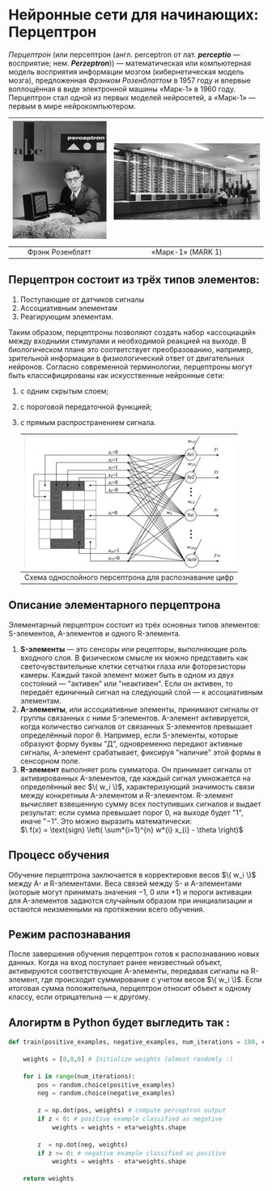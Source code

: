 # Нейронные сети для начинающих: Перцептрон

_Перцептро́н_ (или персептрон (англ. perceptron от лат. **_perceptio_** — восприятие; нем. **_Perzeptron_**)) — математическая или компьютерная модель восприятия информации мозгом (кибернетическая модель мозга), предложенная _Фрэнком Розенблаттом_ в 1957 году и впервые воплощённая в виде электронной машины «Марк-1» в 1960 году. Перцептрон стал одной из первых моделей нейросетей, а «Марк-1» — первым в мире нейрокомпьютером.

| ![Frank](./images/Фрэнк_Розенблатт.png) | ![Mark](./images/MARK%20_1%20.jpg) |
| :-------------------------------------: | :--------------------------------: |
|            Фрэнк Розенблатт             |         «Марк-1» (MARK 1)          |

## Перцептрон состоит из трёх типов элементов:

1. Поступающие от датчиков сигналы
2. Ассоциативным элементам
3. Реагирующим элементам.

Таким образом, перцептроны позволяют создать набор «ассоциаций» между входными стимулами и необходимой реакцией на выходе. В биологическом плане это соответствует преобразованию, например, зрительной информации в физиологический ответ от двигательных нейронов. Согласно современной терминологии, перцептроны могут быть классифицированы как искусственные нейронные сети:

1.  с одним скрытым слоем;
2.  с пороговой передаточной функцией;
3.  с прямым распространением сигнала.

    |          ![Schema](./images/Перцентрон.jpg)           |
    | :---------------------------------------------------: |
    | Схема однослойного персептрона для распознавание цифр |

## Описание элементарного перцептрона

Элементарный перцептрон состоит из трёх основных типов элементов: S-элементов, A-элементов и одного R-элемента.

1. **S-элементы** — это сенсоры или рецепторы, выполняющие роль входного слоя. В физическом смысле их можно представить как светочувствительные клетки сетчатки глаза или фоторезисторы камеры. Каждый такой элемент может быть в одном из двух состояний — "активен" или "неактивен". Если он активен, то передаёт единичный сигнал на следующий слой — к ассоциативным элементам.
2. **A-элементы**, или ассоциативные элементы, принимают сигналы от группы связанных с ними S-элементов. A-элемент активируется, когда количество сигналов от связанных S-элементов превышает определённый порог θ. Например, если S-элементы, которые образуют форму буквы "Д", одновременно передают активные сигналы, A-элемент срабатывает, фиксируя "наличие" этой формы в сенсорном поле.
3. **R-элемент** выполняет роль сумматора. Он принимает сигналы от активированных A-элементов, где каждый сигнал умножается на определённый вес $\( w_i \)$, характеризующий значимость связи между конкретным A-элементом и R-элементом. R-элемент вычисляет взвешенную сумму всех поступивших сигналов и выдает результат: если сумма превышает порог 0, на выходе будет "1", иначе "−1". Это можно выразить математически: <br/>
   $\ f(x) = \text{sign} \left( \sum*{i=1}^{n} w*{i} x\_{i} - \theta \right)\$

## Процесс обучения

Обучение перцептрона заключается в корректировке весов $\( w_i \)$ между A- и R-элементами. Веса связей между S- и A-элементами (которые могут принимать значения −1, 0 или +1) и пороги активации для A-элементов задаются случайным образом при инициализации и остаются неизменными на протяжении всего обучения.

## Режим распознавания

После завершения обучения перцептрон готов к распознаванию новых данных. Когда на вход поступает ранее неизвестный объект, активируются соответствующие A-элементы, передавая сигналы на R-элемент, где происходит суммирование с учетом весов $\( w_i \)$. Если итоговая сумма положительна, перцептрон относит объект к одному классу, если отрицательна — к другому.

## Алогиртм в Python будет выгледить так :

```python
def train(positive_examples, negative_examples, num_iterations = 100, eta = 1):

    weights = [0,0,0] # Initialize weights (almost randomly :)

    for i in range(num_iterations):
        pos = random.choice(positive_examples)
        neg = random.choice(negative_examples)

        z = np.dot(pos, weights) # compute perceptron output
        if z < 0: # positive example classified as negative
            weights = weights + eta*weights.shape

        z  = np.dot(neg, weights)
        if z >= 0: # negative example classified as positive
            weights = weights - eta*weights.shape

    return weights
```
